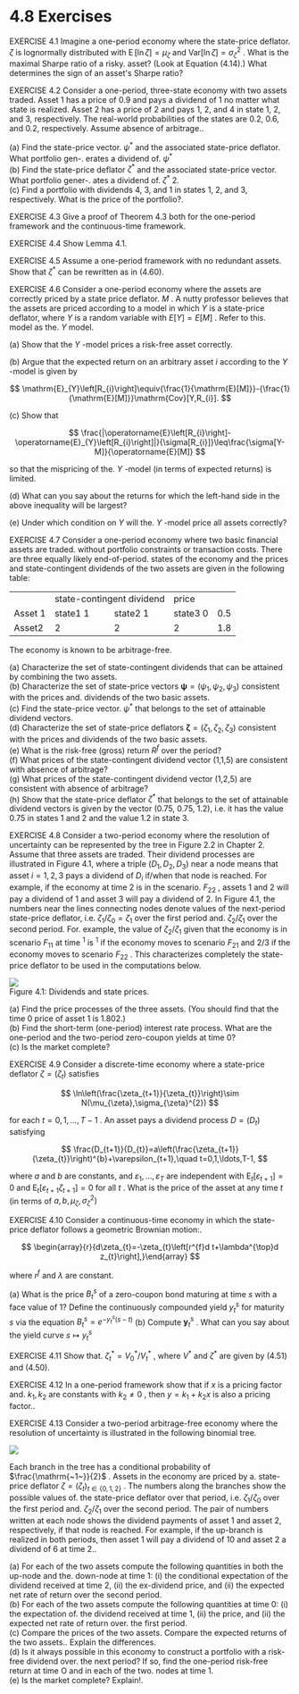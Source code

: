 # 4.8 Exercises  

EXERCISE 4.1 Imagine a one-period economy where the state-price deflator. $\zeta$ is lognormally distributed with $\operatorname{E}[\ln\zeta]=\mu_{\zeta}$ and $\mathrm{Var}[\ln\zeta]=\sigma_{\zeta}^{2}$ . What is the maximal Sharpe ratio of a risky. asset? (Look at Equation (4.14).) What determines the sign of an asset's Sharpe ratio?  

EXERCISE 4.2 Consider a one-period, three-state economy with two assets traded. Asset 1 has a price of 0.9 and pays a dividend of 1 no matter what state is realized. Asset 2 has a price of 2 and pays 1, 2, and 4 in state 1, 2, and 3, respectively. The real-world probabilities of the states are 0.2, 0.6, and 0.2, respectively. Assume absence of arbitrage..  

(a) Find the state-price vector. $\psi^{*}$ and the associated state-price deflator. What portfolio gen-. erates a dividend of. $\psi^{*}$   
(b) Find the state-price deflator $\zeta^{*}$ and the associated state-price vector. What portfolio gener-. ates a dividend of. $\zeta^{\ast}$ 2.   
(c) Find a portfolio with dividends 4, 3, and 1 in states 1, 2, and 3, respectively. What is the price of the portfolio?.  

EXERCISE 4.3 Give a proof of Theorem 4.3 both for the one-period framework and the continuous-time framework.  

EXERCISE 4.4 Show Lemma 4.1.  

EXERCISE 4.5 Assume a one-period framework with no redundant assets. Show that $\zeta^{*}$ can be rewritten as in (4.60).  

EXERCISE 4.6 Consider a one-period economy where the assets are correctly priced by a state price deflator. $M$ . A nutty professor believes that the assets are priced according to a model in which $Y$ is a state-price deflator, where $Y$ is a random variable with $E[Y]=E[M]$ . Refer to this. model as the. $Y$ model.  

(a) Show that the $Y$ -model prices a risk-free asset correctly.  

(b) Argue that the expected return on an arbitrary asset $i$ according to the $Y$ -model is given by  

$$
\mathrm{E}_{Y}\left[R_{i}\right]\equiv{\frac{1}{\mathrm{E}[M]}}-{\frac{1}{\mathrm{E}[M]}}\mathrm{Cov}[Y,R_{i}].
$$  

(c) Show that  

$$
\frac{|\operatorname{E}\left[R_{i}\right]-\operatorname{E}_{Y}\left[R_{i}\right]|}{\sigma[R_{i}]}\leq\frac{\sigma[Y-M]}{\operatorname{E}[M]}
$$  

so that the mispricing of the. $Y$ -model (in terms of expected returns) is limited.  

(d) What can you say about the returns for which the left-hand side in the above inequality will be largest?  

(e) Under which condition on $Y$ will the. $Y$ -model price all assets correctly?  

EXERCISE 4.7 Consider a one-period economy where two basic financial assets are traded. without portfolio constraints or transaction costs. There are three equally likely end-of-period. states of the economy and the prices and state-contingent dividends of the two assets are given in the following table:  

<html><body><table><tr><td></td><td colspan="2">state-contingent dividend</td><td>price</td><td></td></tr><tr><td>Asset 1</td><td>state1 1</td><td>state2 1</td><td>state3 0</td><td>0.5</td></tr><tr><td>Asset2</td><td>2</td><td>2</td><td>2</td><td>1.8</td></tr></table></body></html>  

The economy is known to be arbitrage-free.  

(a) Characterize the set of state-contingent dividends that can be attained by combining the two assets.   
(b) Characterize the set of state-price vectors ${\pmb{\psi}}=(\psi_{1},\psi_{2},\psi_{3})$ consistent with the prices and. dividends of the two basic assets.   
(c) Find the state-price vector. $\psi^{*}$ that belongs to the set of attainable dividend vectors.   
(d) Characterize the set of state-price deflators ${\boldsymbol{\zeta}}=(\zeta_{1},\zeta_{2},\zeta_{3})$ consistent with the prices and dividends of the two basic assets.   
(e) What is the risk-free (gross) return $R^{f}$ over the period?   
(f) What prices of the state-contingent dividend vector (1,1,5) are consistent with absence of arbitrage?   
(g) What prices of the state-contingent dividend vector (1,2,5) are consistent with absence of arbitrage?   
(h) Show that the state-price deflator $\zeta^{*}$ that belongs to the set of attainable dividend vectors is given by the vector (0.75, 0.75, 1.2), i.e. it has the value 0.75 in states 1 and 2 and the value 1.2 in state 3.  

EXERCISE 4.8 Consider a two-period economy where the resolution of uncertainty can be represented by the tree in Figure 2.2 in Chapter 2. Assume that three assets are traded. Their dividend processes are illustrated in Figure 4.1, where a triple $(D_{1},D_{2},D_{3})$ near a node means that asset $i={1,2,3}$ pays a dividend of $D_{i}$ if/when that node is reached. For example, if the economy at time 2 is in the scenario. $F_{22}$ , assets 1 and 2 will pay a dividend of 1 and asset 3 will pay a dividend of 2. In Figure 4.1, the numbers near the lines connecting nodes denote values of the next-period state-price deflator, i.e. $\zeta_{1}/\zeta_{0}=\zeta_{1}$ over the first period and. $\zeta_{2}/\zeta_{1}$ over the second period. For. example, the value of $\zeta_{2}/\zeta_{1}$ given that the economy is in scenario $F_{11}$ at time $^{1}$ is $^{1}$ if the economy moves to scenario $F_{21}$ and $2/3$ if the economy moves to scenario $F_{22}$ . This characterizes completely the state-price deflator to be used in the computations below.  

![](images/9ecf41d112b9045cdd64941fa06bf9669f56618f613c5d14cc382d51b161b720.jpg)  
Figure 4.1: Dividends and state prices.  

(a) Find the price processes of the three assets. (You should find that the time 0 price of asset 1 is 1.802.)   
(b) Find the short-term (one-period) interest rate process. What are the one-period and the two-period zero-coupon yields at time 0?   
(c) Is the market complete?  

EXERCISE 4.9 Consider a discrete-time economy where a state-price deflator $\zeta=\left(\zeta_{t}\right)$ satisfies  

$$
\ln\left(\frac{\zeta_{t+1}}{\zeta_{t}}\right)\sim N(\mu_{\zeta},\sigma_{\zeta}^{2})
$$  

for each $t=0,1,\ldots,T-1$ . An asset pays a dividend process $D=\left(D_{t}\right)$ satisfying  

$$
\frac{D_{t+1}}{D_{t}}=a\left(\frac{\zeta_{t+1}}{\zeta_{t}}\right)^{b}+\varepsilon_{t+1},\quad t=0,1,\ldots,T-1,
$$  

where $a$ and $b$ are constants, and $\varepsilon_{1},\ldots,\varepsilon_{T}$ are independent with $\mathrm{E}_{t}[\varepsilon_{t+1}]=0$ and $\mathrm{E}_{t}[\varepsilon_{t+1}\zeta_{t+1}]=0$ for all $t$ . What is the price of the asset at any time $t$ (in terms of $a,b,\mu_{\zeta},\sigma_{\zeta}^{2})$  

EXERCISE 4.10 Consider a continuous-time economy in which the state-price deflator follows a geometric Brownian motion:.  

$$
\begin{array}{r}{d\zeta_{t}=-\zeta_{t}\left[r^{f}d t+\lambda^{\top}d z_{t}\right],}\end{array}
$$  

where $r^{f}$ and $\lambda$ are constant.  

(a) What is the price $B_{t}^{s}$ of a zero-coupon bond maturing at time $s$ with a face value of 1? Define the continuously compounded yield $y_{t}^{s}$ for maturity $s$ via the equation $B_{t}^{s}=e^{-y_{t}^{s}(s-t)}$ (b) Compute $\boldsymbol y_{t}^{s}$ . What can you say about the yield curve $s\mapsto y_{t}^{s}$  

EXERCISE 4.11 Show that. $\zeta_{t}^{*}=V_{0}^{*}/V_{t}^{*}$ , where $V^{*}$ and $\zeta^{*}$ are given by (4.51) and (4.50).  

EXERCISE 4.12 In a one-period framework show that if $x$ is a pricing factor and. $k_{1},k_{2}$ are constants with $k_{2}\neq0$ , then $y=k_{1}+k_{2}x$ is also a pricing factor..  

EXERCISE 4.13 Consider a two-period arbitrage-free economy where the resolution of uncertainty is illustrated in the following binomial tree.  

![](images/21962c625e82cc0c10adca08392d14d9efd2cc8649ef86fb744d2d27c92c18dc.jpg)  

Each branch in the tree has a conditional probability of $\frac{\mathrm{~1~}}{2}$ . Assets in the economy are priced by a. state-price deflator $\zeta=\left(\zeta_{t}\right)_{t\in\{0,1,2\}}$ . The numbers along the branches show the possible values of. the state-price deflator over that period, i.e. $\zeta_{1}/\zeta_{0}$ over the first period and. $\zeta_{2}/\zeta_{1}$ over the second period. The pair of numbers written at each node shows the dividend payments of asset 1 and asset 2, respectively, if that node is reached. For example, if the up-branch is realized in both periods, then asset 1 will pay a dividend of 10 and asset 2 a dividend of 6 at time 2..  

(a) For each of the two assets compute the following quantities in both the up-node and the. down-node at time 1: (i) the conditional expectation of the dividend received at time 2, (ii) the ex-dividend price, and (ii) the expected net rate of return over the second period.   
(b) For each of the two assets compute the following quantities at time 0: (i) the expectation of. the dividend received at time 1, (ii) the price, and (ii) the expected net rate of return over. the first period.   
(c) Compare the prices of the two assets. Compare the expected returns of the two assets.. Explain the differences.   
(d) Is it always possible in this economy to construct a portfolio with a risk-free dividend over. the next period? If so, find the one-period risk-free return at time O and in each of the two. nodes at time 1.   
(e) Is the market complete? Explain!.  
